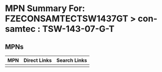 



# MPN Summary For: FZECONSAMTECTSW1437GT > con-samtec : TSW-143-07-G-T

## MPNs
  

|MPN|Direct Links|Search Links|
| :--- | :--- | :--- |
||||
